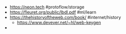 - https://neon.tech #protoflow/storage
- https://fleuret.org/public/lbdl.pdf #ml/learn
- https://thehistoryoftheweb.com/book/ #internet/history
	- https://www.devever.net/~hl/web-keygen
-